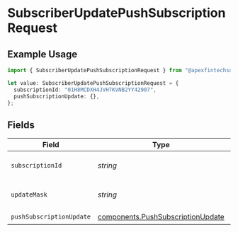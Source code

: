 # SubscriberUpdatePushSubscriptionRequest

## Example Usage

```typescript
import { SubscriberUpdatePushSubscriptionRequest } from "@apexfintechsolutions/ascend-sdk/models/operations";

let value: SubscriberUpdatePushSubscriptionRequest = {
  subscriptionId: "01H8MCDXH4JVH7KVNB2YY42907",
  pushSubscriptionUpdate: {},
};
```

## Fields

| Field                                                                                  | Type                                                                                   | Required                                                                               | Description                                                                            | Example                                                                                |
| -------------------------------------------------------------------------------------- | -------------------------------------------------------------------------------------- | -------------------------------------------------------------------------------------- | -------------------------------------------------------------------------------------- | -------------------------------------------------------------------------------------- |
| `subscriptionId`                                                                       | *string*                                                                               | :heavy_check_mark:                                                                     | The subscription id.                                                                   | 01H8MCDXH4JVH7KVNB2YY42907                                                             |
| `updateMask`                                                                           | *string*                                                                               | :heavy_minus_sign:                                                                     | The fields to update in subscription                                                   |                                                                                        |
| `pushSubscriptionUpdate`                                                               | [components.PushSubscriptionUpdate](../../models/components/pushsubscriptionupdate.md) | :heavy_check_mark:                                                                     | N/A                                                                                    |                                                                                        |